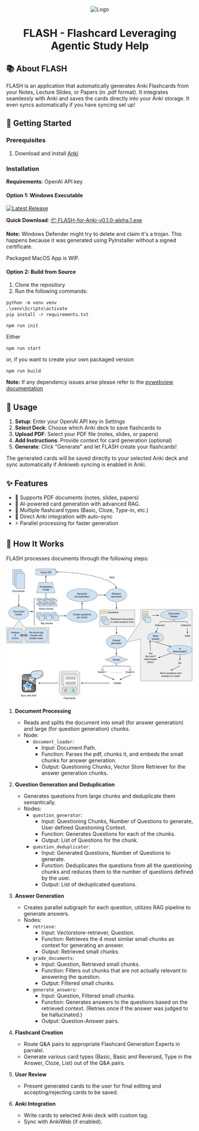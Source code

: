 <div align="center">
  <img src="https://github.com/shoshinL/FLASH/assets/97098427/f458ea88-f839-4be7-a48f-e5024ca93aab" alt="Logo" width="200">

  # FLASH - Flashcard Leveraging Agentic Study Help
</div>

## 📚 About FLASH

FLASH is an application that automatically generates Anki Flashcards from your Notes, Lecture Slides, or Papers (in .pdf format). It integrates seamlessly with Anki and saves the cards directly into your Anki storage. It even syncs automatically if you have syncing set up!

## 🚀 Getting Started

### Prerequisites

1. Download and install [Anki](https://apps.ankiweb.net/)

### Installation

**Requirements**: OpenAI API key

#### Option 1: Windows Executable

[![Latest Release](https://img.shields.io/github/v/release/shoshinL/FLASH?include_prereleases&label=Download)](https://github.com/shoshinL/FLASH/releases/latest)

**Quick Download**: [📦 FLASH-for-Anki-v0.1.0-alpha.1.exe](https://github.com/shoshinL/FLASH/releases/download/v0.1.0-alpha.1/FLASH-for-Anki-v0.1.0-alpha.1.exe)

**Note:** Windows Defender might try to delete and claim it's a trojan. This happens because it was generated using PyInstaller without a signed certificate.

Packaged MacOS App is WIP.

#### Option 2: Build from Source

1. Clone the repository
2. Run the following commands:
```shell
python -m venv venv
.\venv\Scripts\activate
pip install -r requirements.txt
```

```shell
npm run init
```

Either 
```shell
npm run start
```
or, if you want to create your own packaged version

```shell
npm run build
```

**Note:** If any dependency issues arise please refer to the [pywebview documentation](https://pywebview.flowrl.com/guide/installation.html#dependencies)
## 📖 Usage
1. **Setup**: Enter your OpenAI API key in Settings
2. **Select Deck**: Choose which Anki deck to save flashcards to
3. **Upload PDF**: Select your PDF file (notes, slides, or papers)
4. **Add Instructions**: Provide context for card generation (optional)
5. **Generate**: Click "Generate" and let FLASH create your flashcards!

The generated cards will be saved directly to your selected Anki deck and sync automatically if Ankiweb syncing is enabled in Anki.

## ✨ Features
- 📄 Supports PDF documents (notes, slides, papers)
- 🤖 AI-powered card generation with advanced RAG.
- 🎯 Multiple flashcard types (Basic, Cloze, Type-in, etc.)
- 🔄 Direct Anki integration with auto-sync
- ⚡ Parallel processing for faster generation


## 🔧 How It Works

FLASH processes documents through the following steps:

<img src="./flash_graph.svg">

1. **Document Processing**
   - Reads and splits the document into small (for answer generation) and large (for question generation) chunks.
   - Node:
     - `document_loader`:
       - Input: Document Path.
       - Function: Parses the pdf, chunks it, and embeds the small chunks for answer generation.
       - Output: Questioning Chunks, Vector Store Retriever for the answer generation chunks.

2. **Question Generation and Deduplication**
   - Generates questions from large chunks and deduplicate them semantically.
   - Nodes:
     - `question_generator`:
       - Input: Questioning Chunks, Number of Questions to generate, User defined Questioning Context.
       - Function: Generates Questions for each of the chunks.
       - Output: List of Questions for the chunk.
     - `question_deduplicator`:
       - Input: Generated Questions, Number of Questions to generate.
       - Function: Deduplicates the questions from all the questioning chunks and reduces them to the number of questions defined by the user.
       - Output: List of deduplicated questions.
      
4. **Answer Generation**
   - Creates parallel subgraph for each question, utilizes RAG pipeline to generate answers.
   - Nodes:
     - `retrieve`:
       - Input: Vectorstore-retriever, Question.
       - Function: Retrieves the 4 most similar small chunks as context for generating an answer.
       - Output: Retrieved small chunks.
     - `grade_documents`:
       - Input: Question, Retrieved small chunks.
       - Function: Filters out chunks that are not actually relevant to answering the question.
       - Output: Filtered small chunks.
     - `generate_answers`:
       - Input: Question, Filtered small chunks.
       - Function: Generates answers to the questions based on the retrieved context. (Retries once if the answer was judged to be hallucinated.)
       - Output: Question-Answer pairs.

5. **Flashcard Creation**
   - Route Q&A pairs to appropriate Flashcard Generation Experts in parralel.
   - Generate various card types (Basic, Basic and Reversed, Type in the Answer, Cloze, List) out of the Q&A pairs.

6. **User Review**
   - Present generated cards to the user for final editing and accepting/rejecting cards to be saved.

7. **Anki Integration**
   - Write cards to selected Anki deck with custom tag.
   - Sync with AnkiWeb (if enabled).
